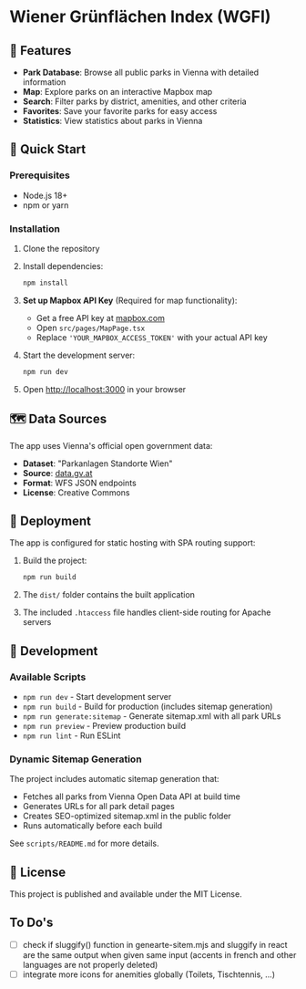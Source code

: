 # Wiener Grünflächen Index (WGFI)

## 🌳 Features

- **Park Database**: Browse all public parks in Vienna with detailed information
- **Map**: Explore parks on an interactive Mapbox map
- **Search**: Filter parks by district, amenities, and other criteria
- **Favorites**: Save your favorite parks for easy access
- **Statistics**: View statistics about parks in Vienna


## 🚀 Quick Start

### Prerequisites

- Node.js 18+ 
- npm or yarn

### Installation

1. Clone the repository
2. Install dependencies:
   ```bash
   npm install
   ```

3. **Set up Mapbox API Key** (Required for map functionality):
   - Get a free API key at [mapbox.com](https://www.mapbox.com/)
   - Open `src/pages/MapPage.tsx`
   - Replace `'YOUR_MAPBOX_ACCESS_TOKEN'` with your actual API key

4. Start the development server:
   ```bash
   npm run dev
   ```

5. Open [http://localhost:3000](http://localhost:3000) in your browser

## 🗺️ Data Sources

The app uses Vienna's official open government data:
- **Dataset**: "Parkanlagen Standorte Wien"
- **Source**: [data.gv.at](https://www.data.gv.at/)
- **Format**: WFS JSON endpoints
- **License**: Creative Commons

## 🚀 Deployment

The app is configured for static hosting with SPA routing support:

1. Build the project:
   ```bash
   npm run build
   ```

2. The `dist/` folder contains the built application
3. The included `.htaccess` file handles client-side routing for Apache servers

## 🔧 Development

### Available Scripts

- `npm run dev` - Start development server
- `npm run build` - Build for production (includes sitemap generation)
- `npm run generate:sitemap` - Generate sitemap.xml with all park URLs
- `npm run preview` - Preview production build
- `npm run lint` - Run ESLint

### Dynamic Sitemap Generation

The project includes automatic sitemap generation that:
- Fetches all parks from Vienna Open Data API at build time
- Generates URLs for all park detail pages
- Creates SEO-optimized sitemap.xml in the public folder
- Runs automatically before each build

See `scripts/README.md` for more details.

## 📝 License

This project is published and available under the MIT License.

## To Do's

- [ ] check if sluggify() function in genearte-sitem.mjs and sluggify in react are the same output when given same input (accents in french and other languages are not properly deleted)
- [ ] integrate more icons for anemities globally (Toilets, Tischtennis, ...)